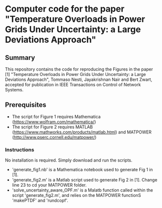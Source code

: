 # Computer code for the paper "Temperature Overloads in Power Grids Under Uncertainty: a Large Deviations Approach"

## Summary  
This repository contains the code for reproducing the Figures in the paper
[1] "Temperature Overloads in Power Grids Under Uncertainty: a Large Deviations Approach", Tommaso Nesti, Jayakrishnan Nair 
     and Bert Zwart, accepted for publication in IEEE Transactions on Control of Network Systems.

## Prerequisites  
* The script for Figure 1 requires Mathematica (https://www.wolfram.com/mathematica/)
* The script for Figure 2 requires MATLAB (https://www.mathworks.com/products/matlab.html) and MATPOWER (http://www.pserc.cornell.edu/matpower/) 

### Instructions
No installation is required. Simply download and run the scripts.
* 'generate_fig1.nb' is a Mathematica notebook used to generate Fig 1 in [1].
* 'generate_fig2.m' is a Matlab script used to generate Fig 2 in [1]. Change line 23 to cd your MATPOWER folder.
* 'solve_uncertainty_aware_OPF.m' is a Malatb function called within the script 'generate_fig2.m', and relies on the MATPOWER functionS 'makePTDF' and 'rundcopf'.


